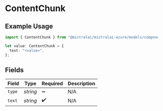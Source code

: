 # ContentChunk

## Example Usage

```typescript
import { ContentChunk } from "@mistralai/mistralai-azure/models/components";

let value: ContentChunk = {
  text: "<value>",
};
```

## Fields

| Field              | Type               | Required           | Description        |
| ------------------ | ------------------ | ------------------ | ------------------ |
| `type`             | *string*           | :heavy_minus_sign: | N/A                |
| `text`             | *string*           | :heavy_check_mark: | N/A                |